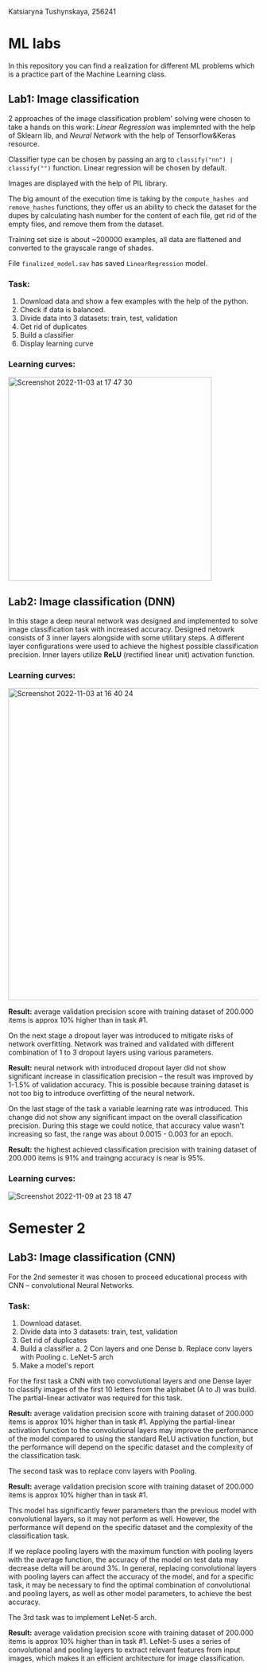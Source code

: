 Katsiaryna Tushynskaya, 256241

# ML labs

In this repository you can find a realization for different ML problems which is a practice part of the Machine Learning class.

## Lab1: Image classification
2 approaches of the image classification problem' solving were chosen to take a hands on this work: _Linear Regression_ was implemnted with the help of Sklearn lib, and _Neural Network_ with the help of Tensorflow&Keras resource.

Classifier type can be chosen by passing an arg to `classify("nn") | classify("")` function. Linear regression will be chosen by default. 

Images are displayed with the help of PIL library. 

The big amount of the execution time is taking by the `compute_hashes and remove_hashes` functions, they offer us an ability to check the dataset for the dupes by calculating hash number for the content of each file, get rid of the empty files, and remove them from the dataset.

Training set size is about ~200000 examples, all data are flattened and converted to the grayscale range of shades.

File `finalized_model.sav` has saved `LinearRegression` model.
### Task:
1. Download data and show a few examples with the help of the python.
2. Check if data is balanced.
3. Divide data into 3 datasets: train, test, validation
4. Get rid of duplicates
5. Build a classifier
6. Display learning curve

### Learning curves:
<img width="409" alt="Screenshot 2022-11-03 at 17 47 30" src="https://user-images.githubusercontent.com/43992068/199783049-0aba818f-f75a-4257-be47-0045039c96d5.png">


## Lab2: Image classification (DNN)
In this stage a deep neural network was designed and implemented to solve image classification task with increased accuracy. Designed netowrk consists of 3 inner layers alongside with some utilitary steps. A different layer configurations were used to achieve the highest possible classification precision. Inner layers utilize **ReLU** (rectified linear unit) activation function.

### Learning curves:
<img width="627" alt="Screenshot 2022-11-03 at 16 40 24" src="https://user-images.githubusercontent.com/43992068/199783007-9b851e65-75a7-43ec-b1b0-515f5a2ccb72.png">

**Result:** average validation precision score with training dataset of 200.000 items is approx 10% higher than in task #1.

On the next stage a dropout layer was introduced to mitigate risks of network overfitting. Network was trained and validated with different combination of 1 to 3 dropout layers using various parameters.

**Result:** neural network with introduced dropout layer did not show significant increase in classification precision – the result was improved by 1-1.5% of validation accuracy. This is possible because training dataset is not too big to introduce overfitting of the neural network.

On the last stage of the task a variable learning rate was introduced. This change did not show any significant impact on the overall classification precision. During this stage we could notice, that accuracy value wasn't increasing so fast, the range was about 0.0015 - 0.003 for an epoch.

**Result:** the highest achieved classification precision with training dataset of 200.000 items is 91% and traingng accuracy is near is 95%.

### Learning curves:
![Screenshot 2022-11-09 at 23 18 47](https://user-images.githubusercontent.com/43992068/201393660-262548fc-7cc4-4bd1-9095-7e795bf84102.png)


# Semester 2

## Lab3: Image classification (CNN)

For the 2nd semester it was chosen to proceed educational process with CNN – convolutional Neural Networks.

### Task:
1. Download dataset.
2. Divide data into 3 datasets: train, test, validation
3. Get rid of duplicates
4. Build a classifier
   a. 2 Con layers and one Dense
   b. Replace conv layers with Pooling
   c. LeNet-5 arch
5. Make a model's report

For the first task a CNN with two convolutional layers and one Dense layer to classify images of the first 10 letters from the alphabet (A to J) was build. The partial-linear activator was required for this task.

**Result:** average validation precision score with training dataset of 200.000 items is approx 10% higher than in task #1. Applying the partial-linear activation function to the convolutional layers may improve the performance of the model compared to using the standard ReLU activation function, but the performance will depend on the specific dataset and the complexity of the classification task.

The second task was to replace conv layers with Pooling.

**Result:** average validation precision score with training dataset of 200.000 items is approx 10% higher than in task #1. 

This model has significantly fewer parameters than the previous model with convolutional layers, so it may not perform as well. 
However, the performance will depend on the specific dataset and the complexity of the classification task.

If we replace pooling layers with the maximum function with pooling layers with the average function, the accuracy of the model on test data may decrease delta will be around 3%. In general, replacing convolutional layers with pooling layers can affect the accuracy of the model, and for a specific task, it may be necessary to find the optimal combination of convolutional and pooling layers, as well as other model parameters, to achieve the best accuracy.


The 3rd task was to implement LeNet-5 arch.

**Result:** average validation precision score with training dataset of 200.000 items is approx 10% higher than in task #1. 
LeNet-5 uses a series of convolutional and pooling layers to extract relevant features from input images, which makes it an efficient architecture for image classification.


